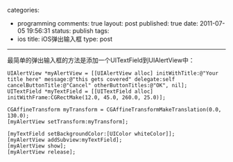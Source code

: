 categories: 
  - programming
comments: true
layout: post
published: true
date: 2011-07-05 19:56:31
status: publish
tags: 
  - ios
title: iOS弹出输入框
type: post
---

最简单的弹出输入框的方法是添加一个UITextField到UIAlertView中：

```objc
UIAlertView *myAlertView = [[UIAlertView alloc] initWithTitle:@"Your title here" message:@"this gets covered" delegate:self cancelButtonTitle:@"Cancel" otherButtonTitles:@"OK", nil];
UITextField *myTextField = [[UITextField alloc] initWithFrame:CGRectMake(12.0, 45.0, 260.0, 25.0)];

CGAffineTransform myTransform = CGAffineTransformMakeTranslation(0.0, 130.0);
[myAlertView setTransform:myTransform];

[myTextField setBackgroundColor:[UIColor whiteColor]];
[myAlertView addSubview:myTextField];
[myAlertView show];
[myAlertView release];
```
